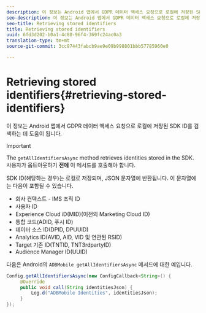 ```yaml
---
description: 이 정보는 Android 앱에서 GDPR 데이터 액세스 요청으로 로컬에 저장된 SDK ID를 검색하는 데 도움이 됩니다.
seo-description: 이 정보는 Android 앱에서 GDPR 데이터 액세스 요청으로 로컬에 저장된 SDK ID를 검색하는 데 도움이 됩니다.
seo-title: Retrieving stored identifiers
title: Retrieving stored identifiers
uuid: 6fd3d202-b0a1-4c80-96f4-369fc24ac0a3
translation-type: tm+mt
source-git-commit: 3cc97443fabcb9ae9e09b998801bbb57785960e0

---
```



# Retrieving stored identifiers{#retrieving-stored-identifiers}

이 정보는 Android 앱에서 GDPR 데이터 액세스 요청으로 로컬에 저장된 SDK ID를 검색하는 데 도움이 됩니다.

>[!IMPORTANT]
>
>The `getAllIdentifiersAsync` method retrieves identities stored in the SDK. 사용자가 옵트아웃하기 **전에** 이 메서드를 호출해야 합니다.

SDK ID(해당하는 경우)는 로컬로 저장되며, JSON 문자열에 반환됩니다. 이 문자열에는 다음이 포함될 수 있습니다.

* 회사 컨텍스트 - IMS 조직 ID
* 사용자 ID
* Experience Cloud iD(MID)(이전의 Marketing Cloud ID)
* 통합 코드(ADID, 푸시 ID)
* 데이터 소스 ID(DPID, DPUUID)
* Analytics ID(AVID, AID, VID 및 연관된 RSID)
* Target 기존 ID(TNTID, TNT3rdpartyID)
* Audience Manager ID(UUID)

다음은 Android의 `ADBMobile getAllIdentifiersAsync` 메서드에 대한 예입니다.

```java
Config.getAllIdentifiersAsync(new ConfigCallback<String>() { 
     @Override 
     public void call(String identitiesJson) {                 
         Log.d("ADBMobile Identities", identitiesJson); 
     } 
});
```
